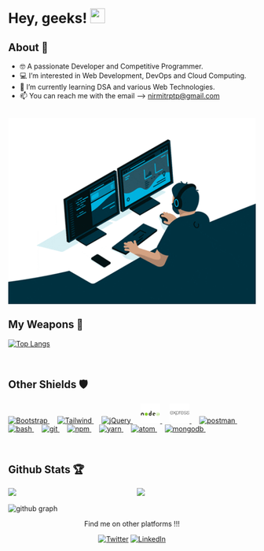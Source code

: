 # Hey, geeks! <img src="https://raw.githubusercontent.com/MartinHeinz/MartinHeinz/master/wave.gif" width="30px" height="30px">
## About 🤠

- 🤓 A passionate Developer and Competitive Programmer.
- 💻 I’m interested in Web Development, DevOps and Cloud Computing.
- 🌱 I’m currently learning DSA and various Web Technologies.
- 📫 You can reach me with the email --> nirmitrptp@gmail.com
    
<br>

<img align="center" width="600" src="mygif.gif">

## My Weapons 🌟

[![Top Langs](https://github-readme-stats.vercel.app/api/top-langs/?username=GeniusNirmit&theme=react)](https://github.com/GeniusNirmit/github-readme-stats)

<br>

## Other Shields 🛡

<p align="left">
    <a href="https://getbootstrap.com/" target="_blank" rel="noreferrer"> <img src="https://www.vectorlogo.zone/logos/getbootstrap/getbootstrap-icon.svg" alt="Bootstrap" width="40" height="40"/> </a> &nbsp; &nbsp;
    <a href="https://tailwindui.com/" target="_blank" rel="noreferrer"> <img src="https://www.vectorlogo.zone/logos/tailwindcss/tailwindcss-icon.svg" alt="Tailwind" width="40" height="40"/> </a> &nbsp; &nbsp;
    <a href="https://jquery.com/" target="_blank" rel="noreferrer"> <img src="https://www.vectorlogo.zone/logos/jquery/jquery-icon.svg" alt="jQuery" width="40" height="40"/> </a> &nbsp; &nbsp;
    <a href="https://nodejs.org" target="_blank" rel="noreferrer"> <img src="https://raw.githubusercontent.com/devicons/devicon/master/icons/nodejs/nodejs-original-wordmark.svg" alt="nodejs" width="40" height="40"/> </a> &nbsp; &nbsp;
    <a href="https://expressjs.com" target="_blank" rel="noreferrer"> <img src="https://raw.githubusercontent.com/devicons/devicon/master/icons/express/express-original-wordmark.svg" alt="express" width="40" height="40"/> </a> &nbsp; &nbsp;
    <a href="https://postman.com" target="_blank" rel="noreferrer"> <img src="https://www.vectorlogo.zone/logos/getpostman/getpostman-icon.svg" alt="postman" width="40" height="40"/> </a> &nbsp; &nbsp;
    <a href="https://www.gnu.org/software/bash/" target="_blank" rel="noreferrer"> <img src="https://www.vectorlogo.zone/logos/gnu_bash/gnu_bash-icon.svg" alt="bash" width="40" height="40"/> </a> &nbsp; &nbsp;
    <a href="https://git-scm.com/" target="_blank" rel="noreferrer"> <img src="https://www.vectorlogo.zone/logos/git-scm/git-scm-icon.svg" alt="git" width="40" height="40"/> </a> &nbsp; &nbsp;
    <a href="https://www.npmjs.com/" target="_blank" rel="noreferrer"> <img src="https://www.vectorlogo.zone/logos/npmjs/npmjs-icon.svg" alt="npm" width="40" height="40"/> </a> &nbsp; &nbsp;
    <a href="https://yarnpkg.com/" target="_blank" rel="noreferrer"> <img src="https://www.vectorlogo.zone/logos/yarnpkg/yarnpkg-icon.svg" alt="yarn" width="40" height="40"/> </a> &nbsp; &nbsp;
    <a href="https://atom.io/" target="_blank" rel="noreferrer"> <img src="https://www.vectorlogo.zone/logos/atom_io/atom_io-icon.svg" alt="atom" width="40" height="40"/> </a> &nbsp; &nbsp;
    <a href="https://www.mongodb.com/atlas/database/" target="_blank" rel="noreferrer"> <img src="[https://www.vectorlogo.zone/logos/mongodb/mongodb-ar21.svg](https://www.vectorlogo.zone/logos/mongodb/mongodb-icon.svg)" alt="mongodb" width="40" height="40"/> </a> &nbsp; &nbsp;

</p>

<br>

 
## Github Stats 🏆

<img  src="https://github-readme-stats.vercel.app/api?username=GeniusNirmit&count_private=true&show_icons=true&theme=gotham" width="48%" align="right" >
<img  src="https://github-readme-streak-stats.herokuapp.com/?user=GeniusNirmit&theme=gotham" width="48%" >
<br>

![github graph](https://activity-graph.herokuapp.com/graph?username=GeniusNirmit&theme=gotham&area=true)
<br>

<p align="center">Find me on other platforms !!!</p>

<p align="center">
 
<a href="https://twitter.com/Genius_Nirmit" target="_blank">
<img src="https://img.shields.io/badge/-Twitter-%231DA1F2" alt="Twitter" /></a> 

<a href="https://www.linkedin.com/in/nirmit-pandya-b0a441232/" target="_blank">
<img src="https://img.shields.io/badge/-LinkedIn-%233781da" alt="LinkedIn"/></a>
</p>
